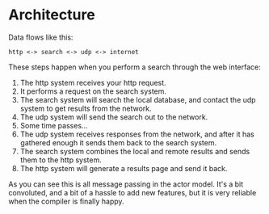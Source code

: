 # Architecture

Data flows like this:

    http <-> search <-> udp <-> internet

These steps happen when you perform a search through the web interface:

1. The http system receives your http request.
2. It performs a request on the search system.
3. The search system will search the local database, and contact the udp system to get results from the network.
4. The udp system will send the search out to the network.
5. Some time passes...
6. The udp system receives responses from the network, and after it has gathered enough it sends them back to the search system.
7. The search system combines the local and remote results and sends them to the http system.
8. The http system will generate a results page and send it back.

As you can see this is all message passing in the actor model. It's a bit convoluted, and a bit of a hassle to add new features,
but it is very reliable when the compiler is finally happy.